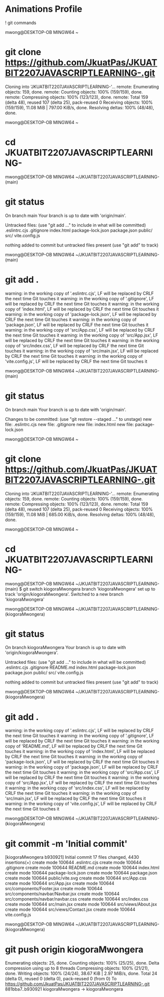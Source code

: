 # Animations Profile 

! git commands

mwong@DESKTOP-OB MINGW64 ~
# git clone https://github.com/JkuatPas/JKUATBIT2207JAVASCRIPTLEARNING-.git
Cloning into 'JKUATBIT2207JAVASCRIPTLEARNING-'...
remote: Enumerating objects: 159, done.
remote: Counting objects: 100% (159/159), done.
remote: Compressing objects: 100% (123/123), done.
remote: Total 159 (delta 48), reused 107 (delta 25), pack-reused 0
Receiving objects: 100% (159/159), 11.08 MiB | 797.00 KiB/s, done.
Resolving deltas: 100% (48/48), done.

mwong@DESKTOP-OB MINGW64 ~
# cd JKUATBIT2207JAVASCRIPTLEARNING-

mwong@DESKTOP-OB MINGW64 ~/JKUATBIT2207JAVASCRIPTLEARNING- (main)
# git status
On branch main
Your branch is up to date with 'origin/main'.

Untracked files:
  (use "git add <file>..." to include in what will be committed)
        .eslintrc.cjs
        .gitignore
        index.html
        package-lock.json
        package.json
        public/
        src/
        vite.config.js

nothing added to commit but untracked files present (use "git add" to track)

mwong@DESKTOP-OB MINGW64 ~/JKUATBIT2207JAVASCRIPTLEARNING- (main)
# git add .
warning: in the working copy of '.eslintrc.cjs', LF will be replaced by CRLF the next time Git touches it
warning: in the working copy of '.gitignore', LF will be replaced by CRLF the next time Git touches it
warning: in the working copy of 'index.html', LF will be replaced by CRLF the next time Git touches it
warning: in the working copy of 'package-lock.json', LF will be replaced by CRLF the next time Git touches it
warning: in the working copy of 'package.json', LF will be replaced by CRLF the next time Git touches it
warning: in the working copy of 'src/App.css', LF will be replaced by CRLF the next time Git touches it
warning: in the working copy of 'src/App.jsx', LF will be replaced by CRLF the next time Git touches it
warning: in the working copy of 'src/index.css', LF will be replaced by CRLF the next time Git touches it
warning: in the working copy of 'src/main.jsx', LF will be replaced by CRLF the next time Git touches it
warning: in the working copy of 'vite.config.js', LF will be replaced by CRLF the next time Git touches it

mwong@DESKTOP-OB MINGW64 ~/JKUATBIT2207JAVASCRIPTLEARNING- (main)
# git status
On branch main
Your branch is up to date with 'origin/main'.

Changes to be committed:
  (use "git restore --staged <file>..." to unstage)
        new file:   .eslintrc.cjs
        new file:   .gitignore
        new file:   index.html
        new file:   package-lock.json

mwong@DESKTOP-OB MINGW64 ~
# git clone https://github.com/JkuatPas/JKUATBIT2207JAVASCRIPTLEARNING-.git
Cloning into 'JKUATBIT2207JAVASCRIPTLEARNING-'...
remote: Enumerating objects: 159, done.
remote: Counting objects: 100% (159/159), done.
remote: Compressing objects: 100% (123/123), done.
remote: Total 159 (delta 48), reused 107 (delta 25), pack-reused 0
Receiving objects: 100% (159/159), 11.08 MiB | 685.00 KiB/s, done.
Resolving deltas: 100% (48/48), done.

mwong@DESKTOP-OB MINGW64 ~
# cd JKUATBIT2207JAVASCRIPTLEARNING-

mwong@DESKTOP-OB MINGW64 ~/JKUATBIT2207JAVASCRIPTLEARNING- (main)
$ git switch kiogoraMwongera
branch 'kiogoraMwongera' set up to track 'origin/kiogoraMwongera'.
Switched to a new branch 'kiogoraMwongera'

mwong@DESKTOP-OB MINGW64 ~/JKUATBIT2207JAVASCRIPTLEARNING- (kiogoraMwongera)
# git status
On branch kiogoraMwongera
Your branch is up to date with 'origin/kiogoraMwongera'.

Untracked files:
  (use "git add <file>..." to include in what will be committed)
        .eslintrc.cjs
        .gitignore
        README.md
        index.html
        package-lock.json
        package.json
        public/
        src/
        vite.config.js

nothing added to commit but untracked files present (use "git add" to track)

mwong@DESKTOP-OB MINGW64 ~/JKUATBIT2207JAVASCRIPTLEARNING- (kiogoraMwongera)
# git add .
warning: in the working copy of '.eslintrc.cjs', LF will be replaced by CRLF the next time Git touches it
warning: in the working copy of '.gitignore', LF will be replaced by CRLF the next time Git touches it
warning: in the working copy of 'README.md', LF will be replaced by CRLF the next time Git touches it
warning: in the working copy of 'index.html', LF will be replaced by CRLF the next time Git touches it
warning: in the working copy of 'package-lock.json', LF will be replaced by CRLF the next time Git touches it
warning: in the working copy of 'package.json', LF will be replaced by CRLF the next time Git touches it
warning: in the working copy of 'src/App.css', LF will be replaced by CRLF the next time Git touches it
warning: in the working copy of 'src/App.jsx', LF will be replaced by CRLF the next time Git touches it
warning: in the working copy of 'src/index.css', LF will be replaced by CRLF the next time Git touches it
warning: in the working copy of 'src/main.jsx', LF will be replaced by CRLF the next time Git touches it
warning: in the working copy of 'vite.config.js', LF will be replaced by CRLF the next time Git touches it

mwong@DESKTOP-OB MINGW64 ~/JKUATBIT2207JAVASCRIPTLEARNING- (kiogoraMwongera)
# git commit -m 'Initial commit'
[kiogoraMwongera b930921] Initial commit
 17 files changed, 4430 insertions(+)
 create mode 100644 .eslintrc.cjs
 create mode 100644 .gitignore
 create mode 100644 README.md
 create mode 100644 index.html
 create mode 100644 package-lock.json
 create mode 100644 package.json
 create mode 100644 public/vite.svg
 create mode 100644 src/App.css
 create mode 100644 src/App.jsx
 create mode 100644 src/components/Footer.jsx
 create mode 100644 src/components/navbar/Navbar.jsx
 create mode 100644 src/components/navbar/navbar.css
 create mode 100644 src/index.css
 create mode 100644 src/main.jsx
 create mode 100644 src/views/About.jsx
 create mode 100644 src/views/Contact.jsx
 create mode 100644 vite.config.js

mwong@DESKTOP-OB MINGW64 ~/JKUATBIT2207JAVASCRIPTLEARNING- (kiogoraMwongera)
# git push origin kiogoraMwongera
Enumerating objects: 25, done.
Counting objects: 100% (25/25), done.
Delta compression using up to 8 threads
Compressing objects: 100% (21/21), done.
Writing objects: 100% (24/24), 38.67 KiB | 2.97 MiB/s, done.
Total 24 (delta 0), reused 0 (delta 0), pack-reused 0 (from 0)
To https://github.com/JkuatPas/JKUATBIT2207JAVASCRIPTLEARNING-.git
   881bba7..b930921  kiogoraMwongera -> kiogoraMwongera
 